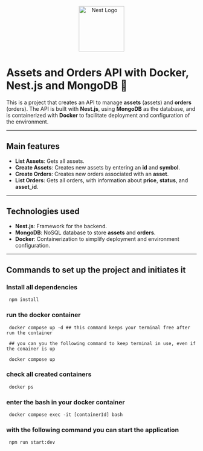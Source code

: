 <p align="center">
  <a href="http://nestjs.com/" target="blank"><img src="https://nestjs.com/img/logo-small.svg" width="120" alt="Nest Logo" /></a>
</p>

# Assets and Orders API with Docker, Nest.js and MongoDB 🚀

This is a project that creates an API to manage **assets** (assets) and **orders** (orders). The API is built with **Nest.js**, using **MongoDB** as the database, and is containerized with **Docker** to facilitate deployment and configuration of the environment.

---

## Main features

- **List Assets**: Gets all assets.
- **Create Assets**: Creates new assets by entering an **id** and **symbol**.
- **Create Orders**: Creates new orders associated with an **asset**.
- **List Orders**: Gets all orders, with information about **price**, **status**, and **asset_id**.

---

## Technologies used

- **Nest.js**: Framework for the backend.
- **MongoDB**: NoSQL database to store **assets** and **orders**.
- **Docker**: Containerization to simplify deployment and environment configuration.

---

## Commands to set up the project and initiates it

### Install all dependencies

```
 npm install

```

### run the docker container

```
 docker compose up -d ## this command keeps your terminal free after run the container

 ## you can you the following command to keep terminal in use, even if the conainer is up

 docker compose up

```

### check all created containers

```
 docker ps

```

### enter the bash in your docker container

```
 docker compose exec -it [containerId] bash
```

### with the following command you can start the application

```
 npm run start:dev

```
